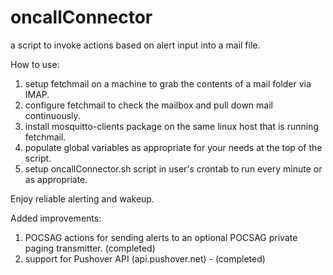 # oncallConnector
a script to invoke actions based on alert input into a mail file.

How to use:
1) setup fetchmail on a machine to grab the contents of a mail folder via IMAP.
2) configure fetchmail to check the mailbox and pull down mail continuously.
3) install mosquitto-clients package on the same linux host that is running fetchmail.
4) populate global variables as appropriate for your needs at the top of the script.
5) setup oncallConnector.sh script in user's crontab to run every minute or as appropriate.

Enjoy reliable alerting and wakeup.

Added improvements:
1) POCSAG actions for sending alerts to an optional POCSAG private paging transmitter. (completed)
2) support for Pushover API (api.pushover.net) - (completed)
